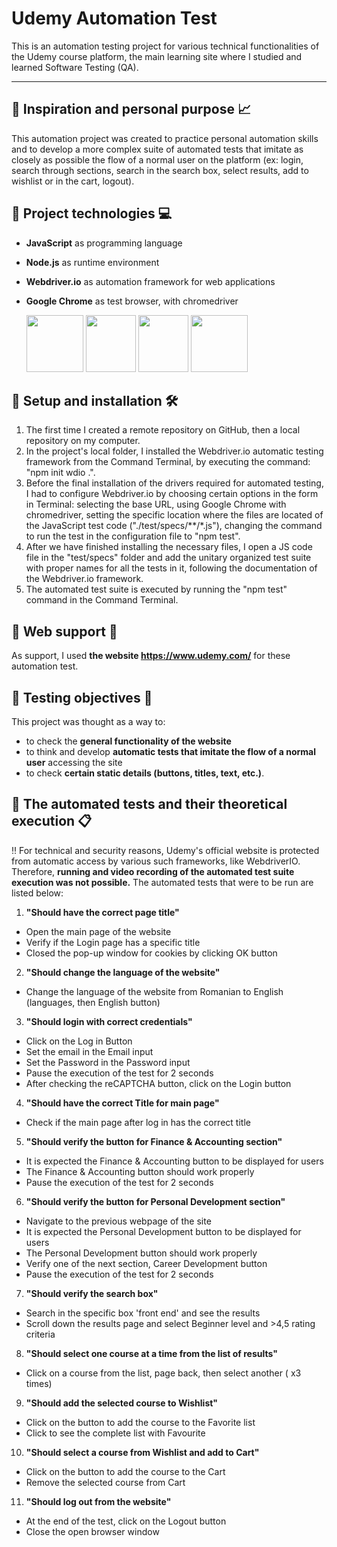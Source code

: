 # Udemy Automation Test
This is an automation testing project for various technical functionalities of the Udemy course platform, the main learning site where I studied and learned Software Testing (QA).



------



## :pushpin: Inspiration and personal purpose :chart_with_upwards_trend:
This automation project was created to practice personal automation skills and to develop a more complex suite of automated tests that imitate as closely as possible the flow of a normal user on the platform (ex: login, search through sections, search in the search box, select results, add to wishlist or in the cart, logout).







## :pushpin: Project technologies :computer:
+ **JavaScript** as programming language
+ **Node.js** as runtime environment
+ **Webdriver.io** as automation framework for web applications
+ **Google Chrome** as test browser, with chromedriver

    <a href= "https://developer.mozilla.org/en-US/docs/Web/JavaScript"><img src="https://user-images.githubusercontent.com/115346533/207126821-44c69b50-e31e-47cf-807d-360653372d09.png" width="91" height="91"></a>     <a href= "https://nodejs.org/en/docs/"><img src="https://user-images.githubusercontent.com/115346533/207125973-3188c005-11c9-4c49-ab8c-b71e5c58a5c4.png" width="80" height="91"></a>     <a href= "https://webdriver.io/"><img src="https://user-images.githubusercontent.com/115346533/207128580-5f3dd3bc-44f7-49dc-8cdb-a4991368536a.png" width="80" height="91"></a>     <a href = "https://www.google.com/chrome/?brand=YTUH&gclid=Cj0KCQiAnsqdBhCGARIsAAyjYjThEbMgK-Pyt6tXBBxBf9wk8TAD19OKn0FRnMlz45Ul0fZ5ogPb9gEaAjOhEALw_wcB&gclsrc=aw.ds"><img src="https://user-images.githubusercontent.com/115346533/208242996-fae0e828-b968-45cd-ab0c-1a73c9825b65.png" width="91" height="91"></a>
    
    
    
    
   
   
## :pushpin: Setup and installation :hammer_and_wrench:	
1. The first time I created a remote repository on GitHub, then a local repository on my computer.
2. In the project's local folder, I installed the Webdriver.io automatic testing framework from the Command Terminal, by executing the command: "npm init wdio .".
3. Before the final installation of the drivers required for automated testing, I had to configure Webdriver.io by choosing certain options in the form in Terminal: selecting the base URL, using Google Chrome with chromedriver, setting the specific location where the files are located of the JavaScript test code ("./test/specs/**/*.js"), changing the command to run the test in the configuration file to "npm test".
4. After we have finished installing the necessary files, I open a JS code file in the "test/specs" folder and add the unitary organized test suite with proper names for all the tests in it, following the documentation of the Webdriver.io framework.
5. The automated test suite is executed by running the "npm test" command in the Command Terminal.






## :pushpin: Web support :link:
As support, I used **the website https://www.udemy.com/** for these automation test.






## :pushpin: Testing objectives :microscope:
This project was thought as a way to:
+ to check the **general functionality of the website**
+ to think and develop **automatic tests that imitate the flow of a normal user** accessing the site
+ to check **certain static details (buttons, titles, text, etc.)**.






## :pushpin: The automated tests and their theoretical execution :clipboard:
:bangbang: For technical and security reasons, Udemy's official website is protected from automatic access by various such frameworks, like WebdriverIO.
Therefore, **running and video recording of the automated test suite execution was not possible.** The automated tests that were to be run are listed below:

1. **"Should have the correct page title"**
  + Open the main page of the website
  + Verify if the Login page has a specific title
  + Closed the pop-up window for cookies by clicking OK button
 
2. **"Should change the language of the website"**
  + Change the language of the website from Romanian to English (languages, then English button)
  
3. **"Should login with correct credentials"**
  + Click on the Log in Button
  + Set the email in the Email input
  + Set the Password in the Password input
  + Pause the execution of the test for 2 seconds
  + After checking the reCAPTCHA button, click on the Login button
  
4. **"Should have the correct Title for main page"**
  + Check if the main page after log in has the correct title
  
5. **"Should verify the button for Finance & Accounting section"**
  + It is expected the Finance & Accounting button to be displayed for users
  + The Finance & Accounting button should work properly
  + Pause the execution of the test for 2 seconds
  
6. **"Should verify the button for Personal Development section"**
  + Navigate to the previous webpage of the site
  + It is expected the Personal Development button to be displayed for users
  + The Personal Development button should work properly
  + Verify one of the next section, Career Development button
  + Pause the execution of the test for 2 seconds
  
7. **"Should verify the search box"**
  + Search in the specific box 'front end' and see the results
  + Scroll down the results page and select Beginner level and >4,5 rating criteria
  
8. **"Should select one course at a time from the list of results"**
  + Click on a course from the list, page back, then select another ( x3 times)
  
9. **"Should add the selected course to Wishlist"**
  + Click on the button to add the course to the Favorite list
  + Click to see the complete list with Favourite
  
10. **"Should select a course from Wishlist and add to Cart"**
  + Click on the button to add the course to the Cart
  + Remove the selected course from Cart
  
11. **"Should log out from the website"**
  + At the end of the test, click on the Logout button
  + Close the open browser window
